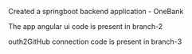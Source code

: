 Created a springboot backend application - OneBank

The app angular ui code is present in branch-2

outh2GitHub connection code is present in branch-3
